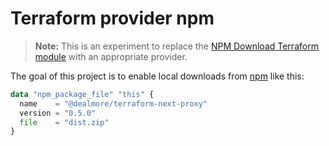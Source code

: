# Terraform provider npm

> **Note:** This is an experiment to replace the [NPM Download Terraform module](https://github.com/dealmore/terraform-npm-download) with an appropriate provider.

The goal of this project is to enable local downloads from [npm](https://www.npmjs.com/) like this:

```tf
data "npm_package_file" "this" {
  name    = "@dealmore/terraform-next-proxy"
  version = "0.5.0"
  file    = "dist.zip"
}
```
